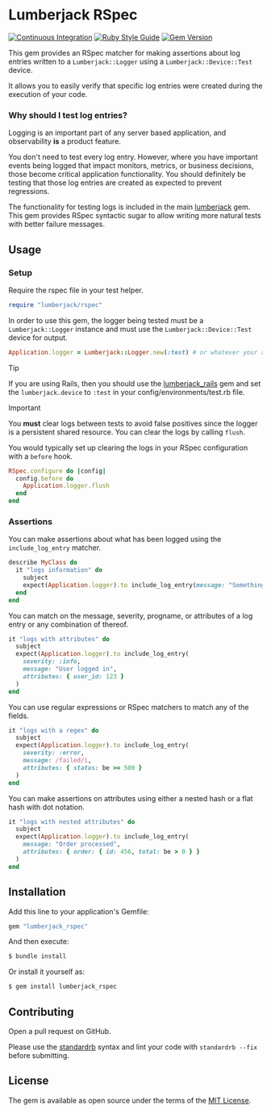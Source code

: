 # Lumberjack RSpec

[![Continuous Integration](https://github.com/bdurand/lumberjack_rspec/actions/workflows/continuous_integration.yml/badge.svg)](https://github.com/bdurand/lumberjack_rspec/actions/workflows/continuous_integration.yml)
[![Ruby Style Guide](https://img.shields.io/badge/code_style-standard-brightgreen.svg)](https://github.com/testdouble/standard)
[![Gem Version](https://badge.fury.io/rb/lumberjack_rspec.svg)](https://badge.fury.io/rb/lumberjack_rspec)

This gem provides an RSpec matcher for making assertions about log entries written to a `Lumberjack::Logger` using a `Lumberjack::Device::Test` device.

It allows you to easily verify that specific log entries were created during the execution of your code.

### Why should I test log entries?

Logging is an important part of any server based application, and observability __is__ a product feature.

You don't need to test every log entry. However, where you have important events being logged that impact monitors, metrics, or business decisions, those become critical application functionality. You should definitely be testing that those log entries are created as expected to prevent regressions.

The functionality for testing logs is included in the main [lumberjack](https://github.com/bdurand/lumberjack) gem. This gem provides RSpec syntactic sugar to allow writing more natural tests with better failure messages.

## Usage

### Setup

Require the rspec file in your test helper.

```ruby
require "lumberjack/rspec"
```

In order to use this gem, the logger being tested must be a `Lumberjack::Logger` instance and must use the `Lumberjack::Device::Test` device for output.

```ruby
Application.logger = Lumberjack::Logger.new(:test) # or whatever your application needs to do to set up the logger
```

> [!TIP]
> If you are using Rails, then you should use the [lumberjack_rails](https://github.com/bdurand/lumberjack_rails) gem and set the `lumberjack.device` to `:test` in your config/environments/test.rb file.

> [!IMPORTANT]
> You **must** clear logs between tests to avoid false positives since the logger is a persistent shared resource. You can clear the logs by calling `flush`.

You would typically set up clearing the logs in your RSpec configuration with a `before` hook.

```ruby
RSpec.configure do |config|
  config.before do
    Application.logger.flush
  end
end
```

### Assertions

You can make assertions about what has been logged using the `include_log_entry` matcher.

```ruby
describe MyClass do
  it "logs information" do
    subject
    expect(Application.logger).to include_log_entry(message: "Something happened")
  end
end
```

You can match on the message, severity, progname, or attributes of a log entry or any combination of thereof.

```ruby
it "logs with attributes" do
  subject
  expect(Application.logger).to include_log_entry(
    severity: :info,
    message: "User logged in",
    attributes: { user_id: 123 }
  )
end
```

You can use regular expressions or RSpec matchers to match any of the fields.

```ruby
it "logs with a regex" do
  subject
  expect(Application.logger).to include_log_entry(
    severity: :error,
    message: /failed/i,
    attributes: { status: be >= 500 }
  )
end
```

You can make assertions on attributes using either a nested hash or a flat hash with dot notation.

```ruby
it "logs with nested attributes" do
  subject
  expect(Application.logger).to include_log_entry(
    message: "Order processed",
    attributes: { order: { id: 456, total: be > 0 } }
  )
end
```

## Installation

Add this line to your application's Gemfile:

```ruby
gem "lumberjack_rspec"
```

And then execute:

```bash
$ bundle install
```

Or install it yourself as:

```bash
$ gem install lumberjack_rspec
```

## Contributing

Open a pull request on GitHub.

Please use the [standardrb](https://github.com/testdouble/standard) syntax and lint your code with `standardrb --fix` before submitting.

## License

The gem is available as open source under the terms of the [MIT License](https://opensource.org/licenses/MIT).
